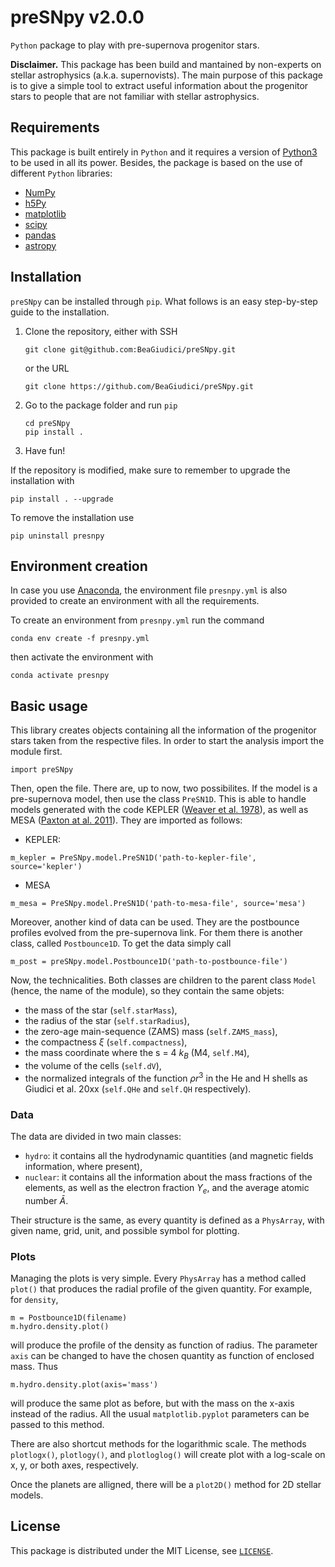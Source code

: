 # preSNpy v2.0.0
`Python` package to play with pre-supernova progenitor stars.

**Disclaimer.** This package has been build and mantained by non-experts on stellar astrophysics (a.k.a. supernovists). The main purpose of this package is to give a simple tool to extract useful information about the progenitor stars to people that are not familiar with stellar astrophysics.

## Requirements

This package is built entirely in `Python` and it requires a version of [Python3](https://www.python.org/) to be used in all its power.
Besides, the package is based on the use of different `Python` libraries:
 - [NumPy](https://numpy.org/)
 - [h5Py](https://www.h5py.org/)
 - [matplotlib](https://matplotlib.org/)
 - [scipy](https://scipy.org/)
 - [pandas](https://pandas.pydata.org/)
 - [astropy](https://www.astropy.org/)

## Installation
`preSNpy` can be installed through `pip`. What follows is an easy step-by-step guide to the installation.

1. Clone the repository, either with SSH
   ```
   git clone git@github.com:BeaGiudici/preSNpy.git
   ```
   or the URL
   ```
   git clone https://github.com/BeaGiudici/preSNpy.git
   ```
3. Go to the package folder and run `pip`
   ```
   cd preSNpy
   pip install .
   ```
4. Have fun!

If the repository is modified, make sure to remember to upgrade the installation with
   ```
   pip install . --upgrade
   ```
To remove the installation use
   ```
   pip uninstall presnpy
   ```

## Environment creation

In case you use [Anaconda](https://docs.anaconda.com/), the environment file `presnpy.yml` is also provided to create an environment with all the requirements.

To create an environment from `presnpy.yml` run the command
```
conda env create -f presnpy.yml
```
then activate the environment with
```
conda activate presnpy
```

## Basic usage

This library creates objects containing all the information of the progenitor stars taken from the respective files. In order to start the analysis import the module first.
```
import preSNpy
```
Then, open the file. There are, up to now, two possibilites. If the model is a pre-supernova model, then use the class `PreSN1D`.
This is able to handle models generated with the code KEPLER ([Weaver et al. 1978](https://ui.adsabs.harvard.edu/abs/1978ApJ...225.1021W/abstract)), as well as MESA ([Paxton at al. 2011](https://ui.adsabs.harvard.edu/abs/2011ApJS..192....3P/abstract)). They are imported as follows:
- KEPLER:
```
m_kepler = PreSNpy.model.PreSN1D('path-to-kepler-file', source='kepler')
```
- MESA
```
m_mesa = PreSNpy.model.PreSN1D('path-to-mesa-file', source='mesa')
```

Moreover, another kind of data can be used. They are the postbounce profiles evolved from the pre-supernova link. For them there is another class, called `Postbounce1D`. To get the data simply call
```
m_post = preSNpy.model.Postbounce1D('path-to-postbounce-file')
```

Now, the technicalities. Both classes are children to the parent class `Model` (hence, the name of the module), so they contain the same objets:
 - the mass of the star (`self.starMass`),
 - the radius of the star (`self.starRadius`),
 - the zero-age main-sequence (ZAMS) mass (`self.ZAMS_mass`),
 - the compactness $\xi$ (`self.compactness`),
 - the mass coordinate where the s = 4 $k_B$ (M4, `self.M4`),
 - the volume of the cells (`self.dV`),
 - the normalized integrals of the function $\rho r^3$ in the He and H shells as Giudici et al. 20xx (`self.QHe` and `self.QH` respectively).

### Data
The data are divided in two main classes: 
 - `hydro`: it contains all the hydrodynamic quantities (and magnetic fields information, where present),
 - `nuclear`: it contains all the information about the mass fractions of the elements, as well as the electron fraction $Y_e$, and the average atomic number $\bar{A}$.

Their structure is the same, as every quantity is defined as a `PhysArray`, with given name, grid, unit, and possible symbol for plotting.

### Plots
Managing the plots is very simple. Every `PhysArray` has a method called `plot()` that produces the radial profile of the given quantity. For example, for `density`,
```
m = Postbounce1D(filename)
m.hydro.density.plot()
```
will produce the profile of the density as function of radius. The parameter `axis` can be changed to have the chosen quantity as function of enclosed mass. Thus
```
m.hydro.density.plot(axis='mass')
```
will produce the same plot as before, but with the mass on the x-axis instead of the radius. All the usual `matplotlib.pyplot` parameters can be passed to this method.

There are also shortcut methods for the logarithmic scale. The methods `plotlogx()`, `plotlogy()`, and `plotloglog()` will create plot with a log-scale on x, y, or both axes, respectively.

Once the planets are alligned, there will be a `plot2D()` method for 2D stellar models.

## License
This package is distributed under the MIT License, see [`LICENSE`](./LICENSE).
